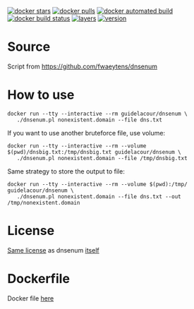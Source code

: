 [![docker stars](https://img.shields.io/docker/stars/guidelacour/dnsenum.svg)](https://hub.docker.com/r/guidelacour/dnsenum/) [![docker pulls](https://img.shields.io/docker/pulls/guidelacour/dnsenum.svg)](https://hub.docker.com/r/guidelacour/dnsenum/) [![docker automated build](https://img.shields.io/docker/automated/guidelacour/dnsenum.svg)](https://hub.docker.com/r/guidelacour/dnsenum/) [![docker build status](https://img.shields.io/docker/build/guidelacour/dnsenum.svg)](https://hub.docker.com/r/guidelacour/dnsenum/)
[![layers](https://images.microbadger.com/badges/image/guidelacour/dnsenum.svg)](https://microbadger.com/images/guidelacour/dnsenum "Get your own image badge on microbadger.com") [![version](https://images.microbadger.com/badges/version/guidelacour/dnsenum.svg)](https://microbadger.com/images/guidelacour/dnsenum "Get your own version badge on microbadger.com")

# Source

Script from https://github.com/fwaeytens/dnsenum

# How to use

```
docker run --tty --interactive --rm guidelacour/dnsenum \
   ./dnsenum.pl nonexistent.domain --file dns.txt
```

If you want to use another bruteforce file, use volume:

```
docker run --tty --interactive --rm --volume $(pwd)/dnsbig.txt:/tmp/dnsbig.txt guidelacour/dnsenum \
   ./dnsenum.pl nonexistent.domain --file /tmp/dnsbig.txt
```

Same strategy to store the output to file:

```
docker run --tty --interactive --rm --volume $(pwd):/tmp/ guidelacour/dnsenum \
   ./dnsenum.pl nonexistent.domain --file dns.txt --out /tmp/nonexistent.domain
```

# License
[Same license](https://github.com/guikcd/docker-dnsenum/blob/master/LICENSE) as dnsenum [itself](https://github.com/fwaeytens/dnsenum/blob/master/dnsenum.pl#L30-L42)

# Dockerfile
Docker file [here](https://github.com/guikcd/docker-dnsenum)
